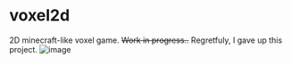 # voxel2d
2D minecraft-like voxel game. ~~Work in progress..~~
Regretfuly, I gave up this project.
![image](https://user-images.githubusercontent.com/83043568/211255505-04f5f226-0f1e-4c70-ae31-a270f46e8eea.png)
